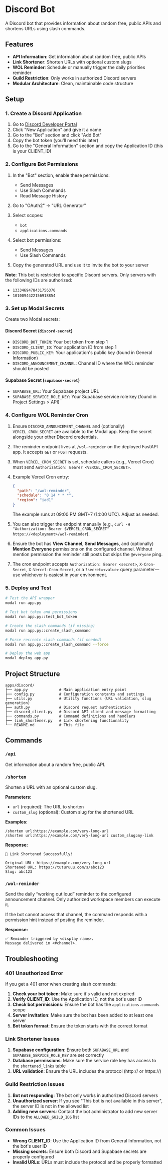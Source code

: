 # Discord Bot

A Discord bot that provides information about random free, public APIs and shortens URLs using slash commands.

## Features

- **API Information**: Get information about random free, public APIs
- **Link Shortener**: Shorten URLs with optional custom slugs
- **WOL Reminder**: Schedule or manually trigger the daily priorities reminder
- **Guild Restriction**: Only works in authorized Discord servers
- **Modular Architecture**: Clean, maintainable code structure

## Setup

### 1. Create a Discord Application

1. Go to [Discord Developer Portal](https://discord.com/developers/applications)
2. Click "New Application" and give it a name
3. Go to the "Bot" section and click "Add Bot"
4. Copy the bot token (you'll need this later)
5. Go to the "General Information" section and copy the Application ID (this is your CLIENT_ID)

### 2. Configure Bot Permissions

1. In the "Bot" section, enable these permissions:
   - Send Messages
   - Use Slash Commands
   - Read Message History

2. Go to "OAuth2" → "URL Generator"
3. Select scopes:
   - `bot`
   - `applications.commands`
4. Select bot permissions:
   - Send Messages
   - Use Slash Commands
5. Copy the generated URL and use it to invite the bot to your server

**Note**: This bot is restricted to specific Discord servers. Only servers with the following IDs are authorized:

- `1333469478431756370`
- `1010094422156918854`

### 3. Set up Modal Secrets

Create two Modal secrets:

#### Discord Secret (`discord-secret`)

- `DISCORD_BOT_TOKEN`: Your bot token from step 1
- `DISCORD_CLIENT_ID`: Your application ID from step 1
- `DISCORD_PUBLIC_KEY`: Your application's public key (found in General Information)
- `DISCORD_ANNOUNCEMENT_CHANNEL`: Channel ID where the WOL reminder should be posted

#### Supabase Secret (`supabase-secret`)

- `SUPABASE_URL`: Your Supabase project URL
- `SUPABASE_SERVICE_ROLE_KEY`: Your Supabase service role key (found in Project Settings > API)

### 4. Configure WOL Reminder Cron

1. Ensure `DISCORD_ANNOUNCEMENT_CHANNEL` and (optionally) `VERCEL_CRON_SECRET` are available to the Modal app. Keep the secret alongside your other Discord credentials.
2. The reminder endpoint lives at `/wol-reminder` on the deployed FastAPI app. It accepts `GET` or `POST` requests.
3. When `VERCEL_CRON_SECRET` is set, schedule callers (e.g., Vercel Cron) must send `Authorization: Bearer <VERCEL_CRON_SECRET>`.
4. Example Vercel Cron entry:

   ```json
   {
     "path": "/wol-reminder",
     "schedule": "0 14 * * *",
     "region": "iad1"
   }
   ```

   The example runs at 09:00 PM GMT+7 (14:00 UTC). Adjust as needed.

5. You can also trigger the endpoint manually (e.g., `curl -H "Authorization: Bearer $VERCEL_CRON_SECRET" https://<deployment>/wol-reminder`).
6. Ensure the bot has **View Channel**, **Send Messages**, and (optionally) **Mention Everyone** permissions on the configured channel. Without mention permission the reminder still posts but skips the `@everyone` ping.
7. The cron endpoint accepts `Authorization: Bearer <secret>`, `X-Cron-Secret`, `X-Vercel-Cron-Secret`, or a `?secret=<value>` query parameter—use whichever is easiest in your environment.

### 5. Deploy and Test

```bash
# Test the API wrapper
modal run app.py

# Test bot token and permissions
modal run app.py::test_bot_token

# Create the slash commands (if missing)
modal run app.py::create_slash_command

# Force recreate slash commands (if needed)
modal run app.py::create_slash_command --force

# Deploy the web app
modal deploy app.py
```

## Project Structure

```
apps/discord/
├── app.py              # Main application entry point
├── config.py           # Configuration constants and settings
├── utils.py            # Utility functions (URL validation, slug generation)
├── auth.py             # Discord request authentication
├── discord_client.py   # Discord API client and message formatting
├── commands.py         # Command definitions and handlers
├── link_shortener.py   # Link shortening functionality
└── README.md           # This file
```

## Commands

### `/api`

Get information about a random free, public API.

### `/shorten`

Shorten a URL with an optional custom slug.

**Parameters:**

- `url` (required): The URL to shorten
- `custom_slug` (optional): Custom slug for the shortened URL

**Examples:**

```
/shorten url:https://example.com/very-long-url
/shorten url:https://example.com/very-long-url custom_slug:my-link
```

**Response:**

```
🔗 Link Shortened Successfully!

Original URL: https://example.com/very-long-url
Shortened URL: https://tuturuuu.com/s/abc123
Slug: abc123
```

### `/wol-reminder`

Send the daily “working out loud” reminder to the configured announcement channel. Only authorized workspace members can execute it.

If the bot cannot access that channel, the command responds with a permission hint instead of posting the reminder.

**Response:**

```
✅ Reminder triggered by <display name>.
Message delivered in <#channel>.
```

## Troubleshooting

### 401 Unauthorized Error

If you get a 401 error when creating slash commands:

1. **Check your bot token**: Make sure it's valid and not expired
2. **Verify CLIENT_ID**: Use the Application ID, not the bot's user ID
3. **Check bot permissions**: Ensure the bot has the `applications.commands` scope
4. **Server invitation**: Make sure the bot has been added to at least one server
5. **Bot token format**: Ensure the token starts with the correct format

### Link Shortener Issues

1. **Supabase configuration**: Ensure both `SUPABASE_URL` and `SUPABASE_SERVICE_ROLE_KEY` are set correctly
2. **Database permissions**: Make sure the service role key has access to the `shortened_links` table
3. **URL validation**: Ensure the URL includes the protocol (http:// or https://)

### Guild Restriction Issues

1. **Bot not responding**: The bot only works in authorized Discord servers
2. **Unauthorized server**: If you see "This bot is not available in this server", the server ID is not in the allowed list
3. **Adding new servers**: Contact the bot administrator to add new server IDs to the `ALLOWED_GUILD_IDS` list

### Common Issues

- **Wrong CLIENT_ID**: Use the Application ID from General Information, not the bot's user ID
- **Missing secrets**: Ensure both Discord and Supabase secrets are properly configured
- **Invalid URLs**: URLs must include the protocol and be properly formatted
